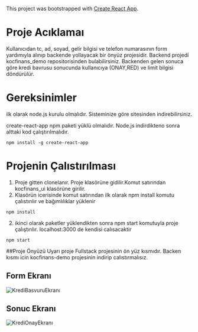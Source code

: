 This project was bootstrapped with [Create React App](https://github.com/facebook/create-react-app).
# Proje Acıklamaı

Kullanıcıdan tc, ad, soyad, gelir bilgisi ve telefon numarasının form yardımıyla alınıp backende yollayacak bir önyüz projesidir.
Backend projedi kocfinans_demo repositorisinden bulabilirsiniz.
Backenden gelen sonuca göre kredi bavrusu sonucunda kullanıcıya (ONAY,RED) ve limit bilgisi döndürülür.



# Gereksinimler

ilk olarak node.js kurulu olmalıdır. Sisteminize göre sitesinden indirebilirsiniz.

create-react-app npm paketi yüklü olmalıdır. Node.js indirdikteno sonra alttaki kod çalıştırılmalıdır. 
```
npm install -g create-react-app
 ```
 # Projenin Çalıstırılması
 
 1. Proje gitten clonelanır. Proje klasörüne gidilir.Komut satırından kocfinans_ui klasörüne girilir.
 1. Klasörün icerisinde komut satırından ilk olarak npm install komutu çalıstırılır ve bağımlılıklar yüklenir
 ```
 npm install
 ```
 2. ikinci olarak paketler yüklendikten sonra npm start komutuyla proje çalıştırılır. localhost:3000 de kendisi calısacaktir
  ```
 npm start
 ```


##Proje Önyüzü
Uyarı proje Fullstack projesinin ön yüz kısmıdır. Backen kısmı icin kocfinans-demo projesinin indirip calıstırmalısız. 

## Form Ekranı
![KrediBasvuruEkranı](https://user-images.githubusercontent.com/26394549/92422945-e995a980-f187-11ea-9962-50cbcbabaa2e.png)

## Sonuc Ekranı
![KrediOnayEkranı](https://user-images.githubusercontent.com/26394549/92422951-eac6d680-f187-11ea-9292-68671ba5a912.png)
